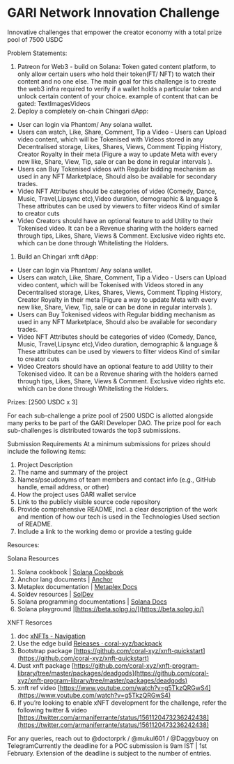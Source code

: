 # GARI Network Innovation Challenge

Innovative challenges that empower the creator economy with a total prize pool of 7500 USDC

Problem Statements:

1. Patreon for Web3 - build on Solana: Token gated content platform, to only allow certain users who hold their token(FT/ NFT) to watch their content and no one else. The main goal for this challenge is to create the web3 infra required to verify if a wallet holds a particular token and unlock certain content of your choice. example of content that can be gated: TextImagesVideos
2. Deploy a completely on-chain Chingari dApp:

* User can login via Phantom/ Any solana wallet.
* Users can watch, Like, Share, Comment, Tip a Video - Users can Upload video content, which will be Tokenised with Videos stored in any Decentralised storage, Likes, Shares, Views, Comment Tipping History, Creator Royalty in their meta (Figure a way to update Meta with every new like, Share, View, Tip, sale or can be done in regular intervals ).
* Users can Buy Tokenised videos with Regular bidding mechanism as used in any NFT Marketplace, Should also be available for secondary trades.
* Video NFT Attributes should be categories of video (Comedy, Dance, Music, Travel,Lipsync etc),Video duration, demographic & language & These attributes can be used by viewers to filter videos Kind of similar to creator cuts
* Video Creators should have an optional feature to add Utility to their Tokenised video. It can be a Revenue sharing with the holders earned through tips, Likes, Share, Views & Comment. Exclusive video rights etc. which can be done through Whitelisting the Holders.

1. Build an Chingari xnft dApp:

* User can login via Phantom/ Any solana wallet.
* Users can watch, Like, Share, Comment, Tip a Video - Users can Upload video content, which will be Tokenised with Videos stored in any Decentralised storage, Likes, Shares, Views, Comment Tipping History, Creator Royalty in their meta (Figure a way to update Meta with every new like, Share, View, Tip, sale or can be done in regular intervals ).
* Users can Buy Tokenised videos with Regular bidding mechanism as used in any NFT Marketplace, Should also be available for secondary trades.
* Video NFT Attributes should be categories of video (Comedy, Dance, Music, Travel,Lipsync etc),Video duration, demographic & language & These attributes can be used by viewers to filter videos Kind of similar to creator cuts
* Video Creators should have an optional feature to add Utility to their Tokenised video. It can be a Revenue sharing with the holders earned through tips, Likes, Share, Views & Comment. Exclusive video rights etc. which can be done through Whitelisting the Holders.

Prizes: \[2500 USDC x 3]

For each sub-challenge a prize pool of 2500 USDC is allotted alongside many perks to be part of the GARI Developer DAO. The prize pool for each sub-challenges is distributed towards the top3 submissions.

Submission Requirements At a minimum submissions for prizes should include the following items:

1. Project Description
2. The name and summary of the project
3. Names/pseudonyms of team members and contact info (e.g., GitHub handle, email address, or other)
4. How the project uses GARI wallet service
5. Link to the publicly visible source code repository
6. Provide comprehensive README, incl. a clear description of the work and mention of how our tech is used in the Technologies Used section of README.
7. Include a link to the working demo or provide a testing guide

Resources:

Solana Resources

1. Solana cookbook | [Solana Cookbook](https://solanacookbook.com/#contributing)
2. Anchor lang documents | [Anchor](https://www.anchor-lang.com/)
3. Metaplex documentation | [Metaplex Docs](https://docs.metaplex.com/)
4. Soldev resources | [SolDev](https://soldev.app/)
5. Solana programming documentations | [Solana Docs](https://docs.solana.com/)
6. Solana playground |[https://beta.solpg.io/](https://beta.solpg.io/)

XNFT Resorces

1. doc [xNFTs - Navigation](https://docs.xnft.gg/docs/navigation)
2. Use the edge build [Releases · coral-xyz/backpack](https://github.com/coral-xyz/backpack/releases)
3. Bootstrap package [https://github.com/coral-xyz/xnft-quickstart](https://github.com/coral-xyz/xnft-quickstart)
4. Dust xnft package [https://github.com/coral-xyz/xnft-program-library/tree/master/packages/deadgods](https://github.com/coral-xyz/xnft-program-library/tree/master/packages/deadgods)
5. xnft ref video [https://www.youtube.com/watch?v=g5TkzQRGwS4](https://www.youtube.com/watch?v=g5TkzQRGwS4)
6. If you’re looking to enable xNFT development for the challenge, refer the following twitter & video [https://twitter.com/armaniferrante/status/1561120473236242438](https://twitter.com/armaniferrante/status/1561120473236242438)

For any queries, reach out to @doctorprk / @mukul601 / @Daggybuoy on TelegramCurrently the deadline for a POC submission is 9am IST | 1st February. Extension of the deadline is subject to the number of entries.
